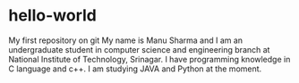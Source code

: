 # hello-world
My first repository on git 
My name is Manu Sharma and I am an undergraduate student in computer science and engineering branch at National Institute of Technology, Srinagar. I have programming knowledge in C language and c++. I am studying JAVA and Python at the moment. 
